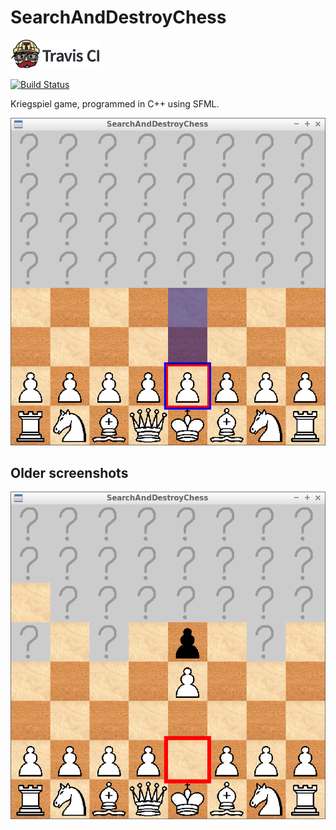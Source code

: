# SearchAndDestroyChess

[![Travis CI logo](TravisCI.png)](https://travis-ci.org)

[![Build Status](https://travis-ci.org/richelbilderbeek/SearchAndDestroyChess.svg?branch=master)](https://travis-ci.org/richelbilderbeek/SearchAndDestroyChess)

Kriegspiel game, programmed in C++ using SFML.

![SearchAndDestroyChess v3.1](Screenshots/SearchAndDestroyChess_3_1.png)

## Older screenshots

![SearchAndDestroyChess v3.0](Screenshots/SearchAndDestroyChess_3_0.png)
